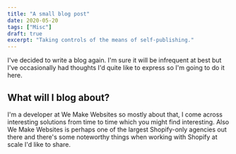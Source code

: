 ```yaml
---
title: "A small blog post"
date: 2020-05-20
tags: ["Misc"]
draft: true
excerpt: "Taking controls of the means of self-publishing."
---
```


I've decided to write a blog again. I'm sure it will be infrequent at best but I've occasionally had thoughts I'd quite like to express so I'm going to do it here.

## What will I blog about?

I'm a developer at We Make Websites so mostly about that, I come across interesting solutions from time to time which you might find interesting. Also We Make Websites is perhaps one of the largest Shopify-only agencies out there and there's some noteworthy things when working with Shopify at scale I'd like to share.